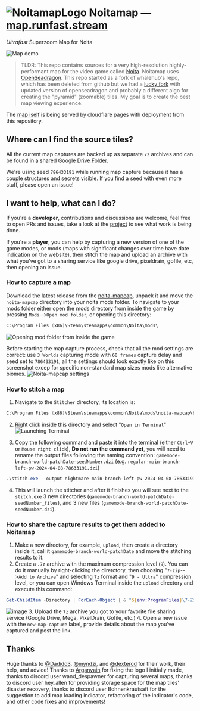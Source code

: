 # ![NoitamapLogo](https://github.com/acidflow-noita/noitamap/assets/106106310/8d744876-be6f-479c-8bed-09257a07a08a) Noitamap — [map.runfast.stream](https://map.runfast.stream)

_Ultrafast_ Superzoom Map for Noita

![Map demo](https://github.com/acidflow-noita/noitamap/assets/106106310/94e0fb7e-4e0f-4419-9c14-38cace15efee)

> TLDR: This repo contains sources for a very high-resolution highly-performant map for the video game called [Noita](https://store.steampowered.com/app/881100/Noita/). Noitamap uses [OpenSeadragon](https://github.com/openseadragon/openseadragon).
> This repo started as a fork of whalehub's repo, which has been deleted from github but we had a [lucky fork](https://github.com/quiddity-wp/noita-map-viewer) with updated version of openseadragon and probably a different algo for creating the "pyramid" (zoomable) tiles. My goal is to create the best map viewing experience.

The [map iself](https://map.runfast.stream) is being served by cloudflare pages with deployment from this repository.

## Where can I find the source tiles?

All the current map captures are backed up as separate `7z` archives and can be found in a shared [Google Drive Folder](https://drive.google.com/drive/folders/10oSm9NOv0mdWT98tWDB-97nuP_gp1qQz).

We're using seed `786433191` while running map capture because it has a couple structures and secrets visible. If you find a seed with even more stuff, please open an issue!

## I want to help, what can I do?

If you're a **developer**, contributions and discussions are welcome, feel free to open PRs and issues, take a look at the [project](<[url](https://github.com/orgs/acidflow-noita/projects/1)>) to see what work is being done.

If you're a **player**, you can help by capturing a new version of one of the game modes, or mods (maps with significant changes over time have date indication on the website), then stitch the map and upload an archive with what you've got to a sharing service like google drive, pixeldrain, gofile, etc, then opening an issue.

### How to capture a map

Download the latest release from the [noita-mapcap](https://github.com/Dadido3/noita-mapcap/releases/latest), unpack it and move the `noita-mapcap` directory into your noita mods folder.
To navigate to your mods folder either open the mods directory from inside the game by pressing `Mods`-->`Open mod folder`, or opening this directory:

```powershell
C:\Program Files (x86)\Steam\steamapps\common\Noita\mods\
```

![Opening mod folder from inside the game](https://github.com/acidflow-noita/noitamap/assets/106106310/fa071095-1129-4c1f-bfae-702138ce4ba0)

Before starting the map capture process, check that all the mod settings are correct: use `3 Worlds` capturing mode with `60 frames` capture delay and seed set to `786433191`, all the settings should look exactly like on this screenshot excep for specific non-standard map sizes mods like alternative biomes.
![Noita-mapcap settings](https://github.com/acidflow-noita/noitamap/assets/106106310/dfe4571f-d0d5-4fe2-9f16-b270aec56dac)

### How to stitch a map

1. Navigate to the `Stitcher` directory, its location is:

```powershell
C:\Program Files (x86)\Steam\steamapps\common\Noita\mods\noita-mapcap\bin\stitch
```

2. Right click inside this directory and select "`Open in Terminal`"
   ![Launching Terminal](https://github.com/acidflow-noita/noitamap/assets/106106310/a46f1d51-53bc-4b2c-b3a2-799388e0c558)

3. Copy the following command and paste it into the terminal (either `Ctrl+V` or `Mouse right click`), **Do not run the command yet**, you will need to rename the output files following the naming convention: `gamemode-branch-world-patchDate-seedNumber.dzi` (e.g. `regular-main-branch-left-pw-2024-04-08-78633191.dzi`)

```powershell
.\stitch.exe --output nightmare-main-branch-left-pw-2024-04-08-78633191.dzi --blend-tile-limit 1 --dzi-tile-size 512 --xmin -53760 --xmax -17408 --ymin -31744 --ymax 41984 --webp-level 9 && .\stitch.exe --output nightmare-main-branch-middle-2024-04-08-78633191.dzi --blend-tile-limit 1 --dzi-tile-size 512 --xmin -17920 --xmax 18432 --ymin -31744 --ymax 41984 --webp-level 9 && .\stitch.exe --output nightmare-main-branch-right-pw-2024-04-08-78633191.dzi --blend-tile-limit 1 --dzi-tile-size 512 --xmin 17920 --xmax 53760 --ymin -31744 --ymax 41984 --webp-level 9
```

4. This will launch the stitcher and after it finishes you will see next to the `stitch.exe` 3 new directories (`gamemode-branch-world-patchDate-seedNumber_files`), and 3 new files (`gamemode-branch-world-patchDate-seedNumber.dzi`).

### How to share the capture results to get them added to Noitamap

1. Make a new directory, for example, `upload`, then create a directory inside it, call it `gamemode-branch-world-patchDate` and move the stitching results to it.
2. Create a `.7z` archive with the maximum compression level (`9`). You can do it manually by right-clicking the direrctory, then choosing "`7-zip`-->`Add to Archive`" and selecting `7z` format and "`9 - Ultra`" compression level, or you can open Windows Terminal inside the `upload` directory and execute this command:

```powershell
Get-ChildItem -Directory | ForEach-Object { & "${env:ProgramFiles}\7-Zip\7z.exe" a -mx9 "$($_.FullName).7z" "$($_.FullName)\*" }
```

![image](https://github.com/acidflow-noita/noitamap/assets/106106310/c2e93548-4cf1-43ba-b329-b1e9f8ddc906) 3. Upload the `7z` archive you got to your favorite file sharing service (Google Drive, Mega, PixelDrain, Gofile, etc.) 4. Open a new issue with the `new-map-capture` label, provide details about the map you've captured and post the link.

## Thanks

Huge thanks to [@Dadido3](https://github.com/Dadido3), [@myndzi](https://github.com/myndzi), and [@dextercd](https://github.com/dextercd) for their work, their help, and advice! Thanks to [Arganvain](https://www.twitch.tv/arganvain) for fixing the logo I initially made, thanks to discord user wand_despawner for capturing several maps, thanks to discord user hey_allen for providing storage space for the map tiles' disaster recovery, thanks to discord user Bohnenkrautsaft for the suggestion to add map loading indicator, refactoring of the indicator's code, and other code fixes and improvements!
